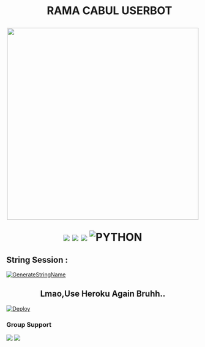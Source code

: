 
<h1 align="center"><img width="35px">RAMA CABUL USERBOT
<p align="center"><img src="https://telegra.ph/file/e62dcb31e02594af0fab4.png" width="500"></p>
<p align="center">
<p align="center">
    <a href="https://github.com/izzy-adeeva/Plugins"><img src="https://img.shields.io/github/last-commit/izzy-adeeva/Plugins?color=ff0000&logo=github&logoColor=ffffff&style=for-the-badge" /></a>
    <a href="https://github.com/izzy-adeeva/Plugins"> <img src="https://img.shields.io/github/repo-size/izzy-adeeva/Plugins?logo=github&style=for-the-badge" /></a>
    <a href="https://pypi.org/project/Telethon/"><img src="https://img.shields.io/pypi/v/telethon?color=important&label=telethon&logo=python&logoColor=brightgreen&style=for-the-badge" /></a>
    <img alt="PYTHON" src="https://img.shields.io/badge/PYTHON-v3.9.6-purple?style=for-the-badge&logo=appveyor"/>
    </p>

## String Session :
[![GenerateStringName](https://img.shields.io/badge/repl.it-generateStringName-white)](https://t.me/GeezStringBot)

<h2 align="center">
   Lmao,Use Heroku Again Bruhh..
</h2>

[![Deploy](https://www.herokucdn.com/deploy/button.svg)](https://heroku.com/deploy?template=https://github.com/hitokizzy/RAM-UBOT-EXT)


### Group Support 
<a href="https://t.me/ramsupportt"><img src="https://img.shields.io/badge/Join-Group%20Support1-blue.svg?style=for-the-badge&logo=Telegram"></a> <a href="https://t.me/GeezSupport"><img src="https://img.shields.io/badge/Join-Groups%20Support2-blue.svg?style=for-the-badge&logo=Telegram"></a>

##

